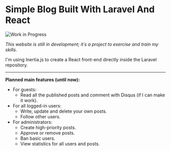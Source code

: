 # Simple Blog Built With Laravel And React

![Work in Progress](https://i.imgur.com/SH5nh4A.png)

*This website is still in development; it´s a project to exercise and train my skills.*

I'm using Inertia.js to create a React front-end directly inside the Laravel repository.

<hr />

**Planned main features (until now):**

- For guests:
    - Read all the published posts and comment with Disqus (if I can make it work).
- For all logged-in users:
    - Write, update and delete your own posts.
    - Follow other users.
- For administrators:
    - Create high-priority posts.
    - Approve or remove posts.
    - Ban basic users.
    - View statistics for all users and posts.